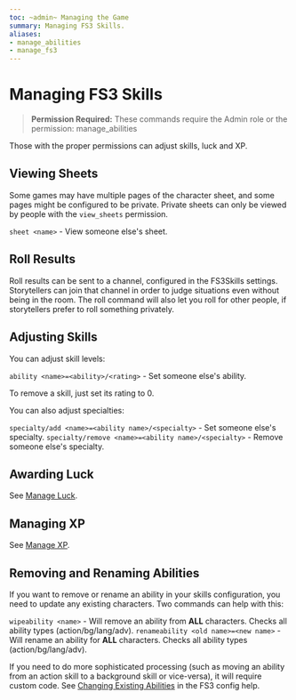 ```yaml
---
toc: ~admin~ Managing the Game
summary: Managing FS3 Skills.
aliases:
- manage_abilities
- manage_fs3
---
```

# Managing FS3 Skills

> **Permission Required:** These commands require the Admin role or the permission: manage\_abilities

Those with the proper permissions can adjust skills, luck and XP.

## Viewing Sheets

Some games may have multiple pages of the character sheet, and some pages might be configured to be private.  Private sheets can only be viewed by people with the `view_sheets` permission.

`sheet <name>` - View someone else's sheet.

## Roll Results

Roll results can be sent to a channel, configured in the FS3Skills settings.  Storytellers can join that channel in order to judge situations even without being in the room.  The roll command will also let you roll for other people, if storytellers prefer to roll something privately.

## Adjusting Skills

You can adjust skill levels:

`ability <name>=<ability>/<rating>` - Set someone else's ability.

To remove a skill, just set its rating to 0.

You can also adjust specialties:

`specialty/add <name>=<ability name>/<specialty>` - Set someone else's specialty.
`specialty/remove <name>=<ability name>/<specialty>` - Remove someone else's specialty.

## Awarding Luck

See [Manage Luck](/help/manage_luck).

## Managing XP

See [Manage XP](/help/manage_xp).

## Removing and Renaming Abilities

If you want to remove or rename an ability in your skills configuration, you need to update any existing characters. Two commands can help with this:

`wipeability <name>` - Will remove an ability from **ALL** characters. Checks all ability types (action/bg/lang/adv).
`renameability <old name>=<new name>` - Will rename an ability for **ALL** characters. Checks all ability types (action/bg/lang/adv).

If you need to do more sophisticated processing (such as moving an ability from an action skill to a background skill or vice-versa), it will require custom code. See [Changing Existing Abilities](https://aresmush.com/tutorials/config/fs3skills_skills.html#changing-an-existing-ability) in the FS3 config help.
